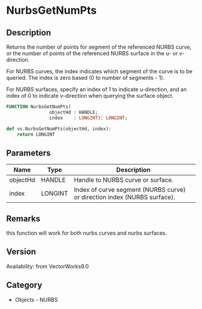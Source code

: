 # NurbsGetNumPts

## Description
Returns the number of points for segment of the referenced NURBS curve, or the number of points of the referenced NURBS surface in the u- or v-direction.

For NURBS curves, the index indicates which segment of the curve is to be queried. The index is zero based (0 to number of segments - 1).

For NURBS surfaces, specify an index of 1 to indicate u-direction, and an index of 0 to indicate v-direction when querying the surface object.

```pascal
FUNCTION NurbsGetNumPts(
				objectHd : HANDLE;
				index    : LONGINT): LONGINT;
```

```python
def vs.NurbsGetNumPts(objectHd, index):
    return LONGINT
```

## Parameters
|Name|Type|Description|
|---|---|---|
|objectHd|HANDLE|Handle to NURBS curve or surface.|
|index|LONGINT|Index of curve segment (NURBS curve) or direction index (NURBS surface).|

## Remarks
this function will work for both nurbs curves and nurbs surfaces.

## Version
Availability: from VectorWorks9.0

## Category
* Objects - NURBS

